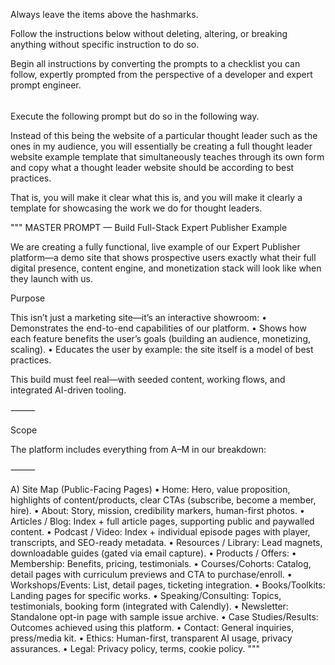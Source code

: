 Always leave the items above the hashmarks.

Follow the instructions below without deleting, altering, or breaking anything without specific instruction to do so.

Begin all instructions by converting the prompts to a checklist you can follow, expertly prompted from the perspective of a developer and expert prompt engineer.

######

Execute the following prompt but do so in the following way.

Instead of this being the website of a particular thought leader such as the ones in my audience, you will essentially be creating a full thought leader website example template that simultaneously teaches through its own form and copy what a thought leader website should be according to best practices.

That is, you will make it clear what this is, and you will make it clearly a template for showcasing the work we do for thought leaders.

"""
MASTER PROMPT — Build Full-Stack Expert Publisher Example

We are creating a fully functional, live example of our Expert Publisher platform—a demo site that shows prospective users exactly what their full digital presence, content engine, and monetization stack will look like when they launch with us.

Purpose

This isn’t just a marketing site—it’s an interactive showroom:
	•	Demonstrates the end-to-end capabilities of our platform.
	•	Shows how each feature benefits the user’s goals (building an audience, monetizing, scaling).
	•	Educates the user by example: the site itself is a model of best practices.

This build must feel real—with seeded content, working flows, and integrated AI-driven tooling.

⸻

Scope

The platform includes everything from A–M in our breakdown:

⸻

A) Site Map (Public-Facing Pages)
	•	Home: Hero, value proposition, highlights of content/products, clear CTAs (subscribe, become a member, hire).
	•	About: Story, mission, credibility markers, human-first photos.
	•	Articles / Blog: Index + full article pages, supporting public and paywalled content.
	•	Podcast / Video: Index + individual episode pages with player, transcripts, and SEO-ready metadata.
	•	Resources / Library: Lead magnets, downloadable guides (gated via email capture).
	•	Products / Offers:
	•	Membership: Benefits, pricing, testimonials.
	•	Courses/Cohorts: Catalog, detail pages with curriculum previews and CTA to purchase/enroll.
	•	Workshops/Events: List, detail pages, ticketing integration.
	•	Books/Toolkits: Landing pages for specific works.
	•	Speaking/Consulting: Topics, testimonials, booking form (integrated with Calendly).
	•	Newsletter: Standalone opt-in page with sample issue archive.
	•	Case Studies/Results: Outcomes achieved using this platform.
	•	Contact: General inquiries, press/media kit.
	•	Ethics: Human-first, transparent AI usage, privacy assurances.
	•	Legal: Privacy policy, terms, cookie policy.
"""